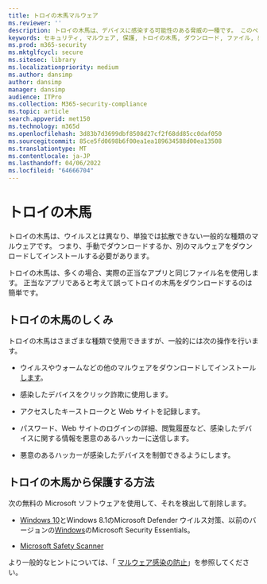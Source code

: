 ```yaml
---
title: トロイの木馬マルウェア
ms.reviewer: ''
description: トロイの木馬は、デバイスに感染する可能性のある脅威の一種です。 このページでは、その内容と削除方法について説明します。
keywords: セキュリティ, マルウェア, 保護, トロイの木馬, ダウンロード, ファイル, 感染, トロイの木馬, ウイルス, 保護, クリーンアップ, 削除, マルウェア対策, ウイルス対策, WDSI, MMPC, Microsoft マルウェア プロテクション センター, マルウェアの種類
ms.prod: m365-security
ms.mktglfcycl: secure
ms.sitesec: library
ms.localizationpriority: medium
ms.author: dansimp
author: dansimp
manager: dansimp
audience: ITPro
ms.collection: M365-security-compliance
ms.topic: article
search.appverid: met150
ms.technology: m365d
ms.openlocfilehash: 3d83b7d3699dbf8508d27cf2f68dd85cc0daf050
ms.sourcegitcommit: 85ce5fd0698b6f00ea1ea189634588d00ea13508
ms.translationtype: MT
ms.contentlocale: ja-JP
ms.lasthandoff: 04/06/2022
ms.locfileid: "64666704"
---
```

# <a name="trojans"></a>トロイの木馬

トロイの木馬は、ウイルスとは異なり、単独では拡散できない一般的な種類のマルウェアです。 つまり、手動でダウンロードするか、別のマルウェアをダウンロードしてインストールする必要があります。

トロイの木馬は、多くの場合、実際の正当なアプリと同じファイル名を使用します。 正当なアプリであると考えて誤ってトロイの木馬をダウンロードするのは簡単です。

## <a name="how-trojans-work"></a>トロイの木馬のしくみ

トロイの木馬はさまざまな種類で使用できますが、一般的には次の操作を行います。

- ウイルスやウォームなどの他のマルウェアをダウンロードしてインストール [します](worms-malware.md)。

- 感染したデバイスをクリック詐欺に使用します。

- アクセスしたキーストロークと Web サイトを記録します。

- パスワード、Web サイトのログインの詳細、閲覧履歴など、感染したデバイスに関する情報を悪意のあるハッカーに送信します。

- 悪意のあるハッカーが感染したデバイスを制御できるようにします。

## <a name="how-to-protect-against-trojans"></a>トロイの木馬から保護する方法

次の無料の Microsoft ソフトウェアを使用して、それを検出して削除します。

- [Windows 10](/microsoft-365/security/defender-endpoint/microsoft-defender-antivirus-in-windows-10)とWindows 8.1のMicrosoft Defender ウイルス対策、以前のバージョンの[Windows](https://www.microsoft.com/download/details.aspx?id=5201)のMicrosoft Security Essentials。

- [Microsoft Safety Scanner](safety-scanner-download.md)

より一般的なヒントについては、「 [マルウェア感染の防止](prevent-malware-infection.md)」を参照してください。